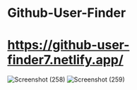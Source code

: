 # Github-User-Finder

# https://github-user-finder7.netlify.app/
![Screenshot (258)](https://user-images.githubusercontent.com/71556630/103878560-995e3200-50fc-11eb-8223-b8cfe66e383d.png)
![Screenshot (259)](https://user-images.githubusercontent.com/71556630/103878554-97946e80-50fc-11eb-9c79-cd67181f18a6.png)
